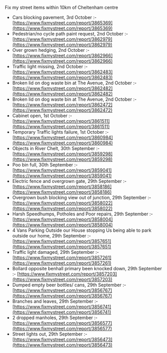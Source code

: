 Fix my street items within 10km of Cheltenham centre

<!-- fix_marker starts -->

- Cars blocking pavement, 3rd October :- [https://www.fixmystreet.com/report/3865369](https://www.fixmystreet.com/report/3865369)
- Pedestrian/no cycle path paint request, 2nd October :- [https://www.fixmystreet.com/report/3862979](https://www.fixmystreet.com/report/3862979)
- Over grown hedging, 2nd October :- [https://www.fixmystreet.com/report/3862966](https://www.fixmystreet.com/report/3862966)
- Traffic light missing, 2nd October :- [https://www.fixmystreet.com/report/3862483](https://www.fixmystreet.com/report/3862483)
- Broken lid on dog waste bin at The Avenue, 2nd October :- [https://www.fixmystreet.com/report/3862482](https://www.fixmystreet.com/report/3862482)
- Broken lid on dog waste bin at The Avenue, 2nd October :- [https://www.fixmystreet.com/report/3862472](https://www.fixmystreet.com/report/3862472)
- Cabinet open, 1st October :- [https://www.fixmystreet.com/report/3861511](https://www.fixmystreet.com/report/3861511)
- Temporary Traffic lights failure, 1st October :- [https://www.fixmystreet.com/report/3860984](https://www.fixmystreet.com/report/3860984)
- Objects in River Chelt, 30th September :- [https://www.fixmystreet.com/report/3859298](https://www.fixmystreet.com/report/3859298)
- Poo bin full, 30th September :- [https://www.fixmystreet.com/report/3859041](https://www.fixmystreet.com/report/3859041)
- Electric fence and overgrown gate, 29th September :- [https://www.fixmystreet.com/report/3858186](https://www.fixmystreet.com/report/3858186)
- Overgrown bush blocking view out of junction, 29th September :- [https://www.fixmystreet.com/report/3858022](https://www.fixmystreet.com/report/3858022)
- Harsh Speedhumps, Potholes and Poor repairs, 29th September :- [https://www.fixmystreet.com/report/3858004](https://www.fixmystreet.com/report/3858004)
- 4 Vans Parking Outside our House stopping Us being able to park outside our home, 29th September :- [https://www.fixmystreet.com/report/3857651](https://www.fixmystreet.com/report/3857651)
- Traffic light damaged, 29th September :- [https://www.fixmystreet.com/report/3857261](https://www.fixmystreet.com/report/3857261)
- Bollard opposite benhall primary been knocked down, 29th September :- [https://www.fixmystreet.com/report/3857203](https://www.fixmystreet.com/report/3857203)
- Dumped empty beer bottles/ cans, 29th September :- [https://www.fixmystreet.com/report/3856767](https://www.fixmystreet.com/report/3856767)
- Branches and leaves, 29th September :- [https://www.fixmystreet.com/report/3856741](https://www.fixmystreet.com/report/3856741)
- 2 dropped manholes, 29th September :- [https://www.fixmystreet.com/report/3856577](https://www.fixmystreet.com/report/3856577)
- Street lights out, 29th September :- [https://www.fixmystreet.com/report/3856473](https://www.fixmystreet.com/report/3856473)

<!-- fix_marker ends -->
